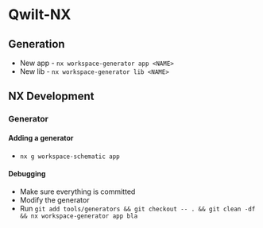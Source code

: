 # Qwilt-NX

## Generation

* New app - `nx workspace-generator app <NAME>`
* New lib - `nx workspace-generator lib <NAME>`

## NX Development

### Generator

#### Adding a generator

* `nx g workspace-schematic app`

#### Debugging

  * Make sure everything is committed
  * Modify the generator
  * Run `git add tools/generators && git checkout -- . && git clean -df && nx workspace-generator app bla`

